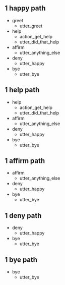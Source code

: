 ## 1 happy path
* greet
    - utter_greet
* help
    - action_get_help
    - utter_did_that_help
* affirm
    - utter_anything_else
* deny
    - utter_happy
* bye
    - utter_bye

## 1 help path
* help
    - action_get_help
    - utter_did_that_help
* affirm
    - utter_anything_else
* deny
    - utter_happy
* bye
    - utter_bye

## 1 affirm path
* affirm
    - utter_anything_else
* deny
    - utter_happy
* bye
    - utter_bye

## 1 deny path
* deny
    - utter_happy
* bye
    - utter_bye

## 1 bye path
* bye
    - utter_bye















 


